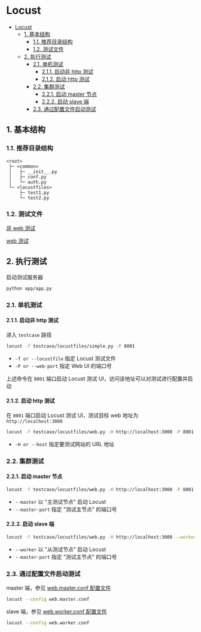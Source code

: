 # Locust

- [Locust](#locust)
  - [1. 基本结构](#1-基本结构)
    - [1.1. 推荐目录结构](#11-推荐目录结构)
    - [1.2. 测试文件](#12-测试文件)
  - [2. 执行测试](#2-执行测试)
    - [2.1. 单机测试](#21-单机测试)
      - [2.1.1. 启动非 http 测试](#211-启动非-http-测试)
      - [2.1.2. 启动 http 测试](#212-启动-http-测试)
    - [2.2. 集群测试](#22-集群测试)
      - [2.2.1. 启动 master 节点](#221-启动-master-节点)
      - [2.2.2. 启动 slave 端](#222-启动-slave-端)
    - [2.3. 通过配置文件启动测试](#23-通过配置文件启动测试)

## 1. 基本结构

### 1.1. 推荐目录结构

```plain
<root>
 ├─ <common>
 │   ├─ __init__.py
 │   ├─ conf.py
 │   └─ auth.py
 └─ <locustfiles>
     ├─ test1.py
     └─ test2.py
```

### 1.2. 测试文件

[非 web 测试](./testcase/locustfiles/simple.py)

[web 测试](./testcase/locustfiles/web.py)

## 2. 执行测试

启动测试服务器

```bash
python app/app.py
```

### 2.1. 单机测试

#### 2.1.1. 启动非 http 测试

进入 `testcase` 路径

```bash
locust -f testcase/locustfiles/simple.py -P 8001
```

- `-f or --locustfile` 指定 Locust 测试文件
- `-P or --web-port` 指定 Web UI 的端口号

上述命令在 `8001` 端口启动 Locust 测试 UI，访问该地址可以对测试进行配置并启动

#### 2.1.2. 启动 http 测试

在 `8001` 端口启动 Locust 测试 UI，测试目标 web 地址为 `http://localhost:3000`

```bash
locust -f testcase/locustfiles/web.py -H http://localhost:3000 -P 8001
```

- `-H or --host` 指定要测试网站的 URL 地址

### 2.2. 集群测试

#### 2.2.1. 启动 master 节点

```bash
locust -f testcase/locustfiles/web.py -H http://localhost:3000 -P 8001 --master --master-port=5557
```

- `--master` 以 "主测试节点" 启动 Locust
- `--master-port` 指定 "测试主节点" 的端口号

#### 2.2.2. 启动 slave 端

```bash
locust -f testcase/locustfiles/web.py -H http://localhost:3000 --worker --master-host=localhost --master-port=5557
```

- `--worker` 以 "从测试节点" 启动 Locust
- `--master-port` 指定 "测试主节点" 的端口号

### 2.3. 通过配置文件启动测试

master 端，参见 [web.master.conf 配置文件](web.master.conf)

```bash
locust --config web.master.conf
```

slave 端，参见 [web.worker.conf 配置文件](web.worker.conf)

```bash
locust --config web.worker.conf
```
